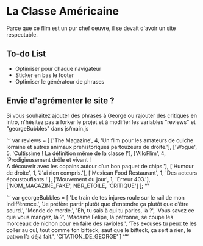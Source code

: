 La Classe Américaine
====================

Parce que ce flim est un pur chef oeuvre, il se devait d'avoir un site respectable.

To-do List
----------

* Optimiser pour chaque navigateur
* Sticker en bas le footer
* Optimiser le générateur de phrases

Envie d'agrémenter le site ?
----------------------------

Si vous souhaitez ajouter des phrases à George ou rajouter des critiques en intro, n'hésitez pas à forker le projet et à modifier les variables "reviews" et "georgeBubbles" dans js/main.js

‘‘‘
var reviews = [
    ['The Magazine', 4, 'Un flim pour les amateurs de ouiche lorraine et autres animaux préhistoriques partouzeurs de droite.'],
    ['Wogue', 5, 'Cultissime ! La définition même de la classe !'],
    ['AlloFlim', 4, 'Prodigieusement drôle et vivant !<br>A découvrir avec les copains autour d’un bon paquet de chips.'],
    ['Humour de droite', 1, 'J\'ai rien compris.'],
    ['Mexican Food Restaurant', 1, 'Des acteurs époustouflants !'],
    ['Mouvement du jour', 1, 'Erreur 403.'],
    ['NOM_MAGAZINE_FAKE', NBR_ETOILE, 'CRITIQUE']
];
‘‘‘

‘‘‘
var georgeBubbles = [
    'Le train de tes injures roule sur le rail de mon indifférence.',
    'Je préfère partir plutôt que d’entendre ça plutôt que d’être sourd.',
    'Monde de merde.',
    'Eh, tu sais à qui tu parles, là ?',
    'Vous savez ce que vous mangez, là ?',
    'Madame Felipe, la patronne, se coupe les morceaux de nichon pour en faire des ravioles.',
    'Tes excuses tu peux te les coller au cul, tout comme ton bifteck, sauf que le bifteck, ça sert à rien, le patron l’a déjà fait.',
    'CITATION_DE_GEORGE'
]
‘‘‘‘